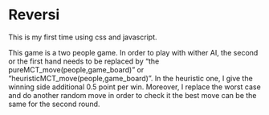 # Reversi

This is my first time using css and javascript.


This game is a two people game. In order to play with wither AI, the second or the first hand needs 
to be replaced by “the pureMCT_move(people,game_board)” or “heuristicMCT_move(people,game_board)”.
In the heuristic one, I give the winning side additional 0.5 point per win.
Moreover, I replace the worst case and do another random move in order to check it the best move can be the same for the second round.
